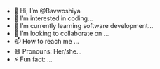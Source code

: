 - 👋 Hi, I’m @Bavwoshiya
- 👀 I’m interested in coding...
- 🌱 I’m currently learning software development...
- 💞️ I’m looking to collaborate on ...
- 📫 How to reach me ...
- 😄 Pronouns: Her/she...
- ⚡ Fun fact: ...

<!---
Bavwoshiya/Bavwoshiya is a ✨ special ✨ repository because its `README.md` (this file) appears on your GitHub profile.
You can click the Preview link to take a look at your changes.
--->
